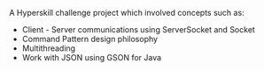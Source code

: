A Hyperskill challenge project which involved concepts such as:
  - Client - Server communications using ServerSocket and Socket
  - Command Pattern design philosophy
  - Multithreading
  - Work with JSON using GSON for Java
